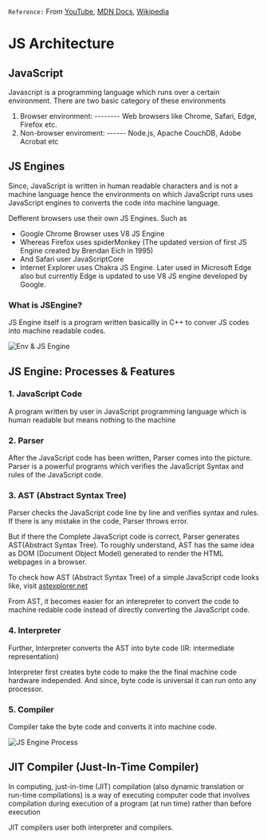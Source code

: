 `Reference:` From [YouTube](https://www.youtube.com/watch?v=q3Wsoa7wfDg), [MDN Docs](https://developer.mozilla.org/en-US/docs/Web/JavaScript), [Wikipedia](https://en.wikipedia.org/wiki/Just-in-time_compilation)
# JS Architecture

## JavaScript
Javascript is a programming language which runs over a certain environment. There are two basic category of these environments
1. Browser environment: -------- Web browsers like Chrome, Safari, Edge, Firefox etc.
2. Non-browser enviroment: ------ Node.js, Apache CouchDB, Adobe Acrobat etc

## JS Engines
Since, JavaScript is written in human readable characters and is not a machine language hence the environments on which JavaScript runs uses JavaScript engines to converts the code into machine language.

Defferent browsers use their own JS Engines. Such as

* Google Chrome Browser uses V8 JS Engine
* Whereas Firefox uses spiderMonkey (The updated version of first JS Engine created by Brendan Eich in 1995)
* And Safari user JavaScriptCore
* Internet Explorer uses Chakra JS Engine. Later used in Microsoft Edge also but currently Edge is updated to use V8 JS engine developed by Google.

### What is JSEngine?
JS Engine itself is a program written basicallly in C++ to conver JS codes into machine readable codes.

![Env & JS Engine](https://imgur.com/0entWUT.png)

## JS Engine: Processes & Features

### 1. JavaScript Code
A program written by user in JavaScript programming language which is human readable but means nothing to the machine

### 2. Parser
After the JavaScript code has been written, Parser comes into the picture. Parser is a powerful programs which verifies the JavaScript Syntax and rules of the JavaScript code.

### 3. AST (Abstract Syntax Tree)
Parser checks the JavaScript code line by line and verifies syntax and rules. If there is any mistake in the code, Parser throws error.

But if there the Complete JavaScript code is correct, Parser generates AST(Abstract Syntax Tree). To roughly understand, AST has the same idea as DOM (Document Object Model) generated to render the HTML webpages in a browser.

To check how AST (Abstract Syntax Tree) of a simple JavaScript code looks like, visit [astexplorer.net](https://astexplorer.net/)

From AST, it becomes easier for an interepreter to convert the code to machine redable code instead of directly converting the JavaScript code.

### 4. Interpreter
Further, Interpreter converts the AST into byte code (IR: intermediate representation)

Interpreter first creates byte code to make the the final machine code hardware independed. And since, byte code is universal it can run onto any processor.

### 5. Compiler
Compiler take the byte code and converts it into machine code.

![JS Engine Process](https://imgur.com/q2l826n.png)

## JIT Compiler (Just-In-Time Compiler)

In computing, just-in-time (JIT) compilation (also dynamic translation or run-time compilations) is a way of executing computer code that involves compilation during execution of a program (at run time) rather than before execution

JIT compilers user both interpreter and compilers.